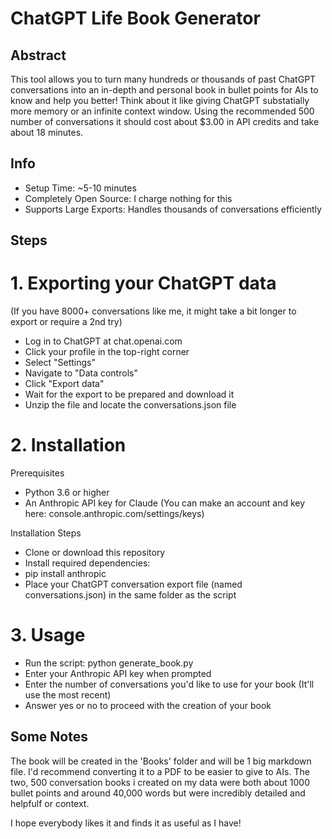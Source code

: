 # **ChatGPT Life Book Generator**  

## **Abstract**  

This tool allows you to turn many hundreds or thousands of past ChatGPT conversations into an in-depth and personal book in bullet points for AIs to know and help you better! Think about it like giving ChatGPT substatially more memory or an infinite context window. Using the recommended 500 number of conversations it should cost about $3.00 in API credits and take about 18 minutes.

## **Info**
 * Setup Time: ~5-10 minutes
 * Completely Open Source: I charge nothing for this
 * Supports Large Exports: Handles thousands of conversations efficiently

## **Steps**

# 1. Exporting your ChatGPT data 

(If you have 8000+ conversations like me, it might take a bit longer to export or require a 2nd try)

 * Log in to ChatGPT at chat.openai.com
 * Click your profile in the top-right corner
 * Select "Settings"
 * Navigate to "Data controls"
 * Click "Export data"
 * Wait for the export to be prepared and download it
 * Unzip the file and locate the conversations.json file

# 2. Installation

Prerequisites
 * Python 3.6 or higher
 * An Anthropic API key for Claude (You can make an account and key here: console.anthropic.com/settings/keys)

Installation Steps
 * Clone or download this repository
 * Install required dependencies:
 * pip install anthropic
 * Place your ChatGPT conversation export file (named conversations.json) in the same folder as the script

# 3. Usage

 * Run the script:
python generate_book.py
 * Enter your Anthropic API key when prompted
 * Enter the number of conversations you'd like to use for your book (It'll use the most recent)
 * Answer yes or no to proceed with the creation of your book

 ## **Some Notes** ##

The book will be created in the 'Books' folder and will be 1 big markdown file. I'd recommend converting it to a PDF to be easier to give to AIs. The two, 500 conversation books i created on my data were both about 1000 bullet points and around 40,000 words but were incredibly detailed and helpfulf or context. 

I hope everybody likes it and finds it as useful as I have!


